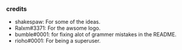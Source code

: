 ###

### credits

-   shakespaw: For some of the ideas.
-   Ralxm#3371: For the awsome logo.
-   bumble#0001: for fixing alot of grammer mistakes in the README.
-   rioho#0001: For being a superuser.

###
